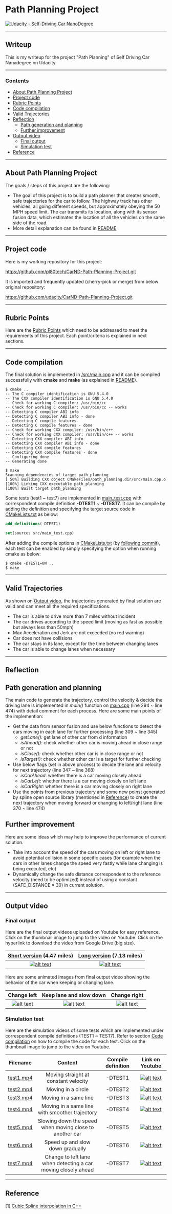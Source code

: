 # **Path Planning Project** 
[![Udacity - Self-Driving Car NanoDegree](https://s3.amazonaws.com/udacity-sdc/github/shield-carnd.svg)](http://www.udacity.com/drive)

---
## Writeup

This is my writeup for the project "Path Planning" of Self Driving Car Nanadegree on Udacity.

---

### Contents

* [About Path Planning Project](#About-Path-Planning-Project)
* [Project code](#Project-code)
* [Rubric Points](#Rubric-Points)
* [Code compilation](#Code-compilation)
* [Valid Trajectories](#Valid-Trajectories)
* [Reflection](#Reflection)
	* [Path generation and planning](#Path-generation-and-planning)
	* [Further improvement](#Further-improvement)
* [Output video](#Output-video)
	* [Final output](#Final-output)
	* [Simulation test](#Simulation-test)
* [Reference](#Reference)

[//]: # (Image References)

[animation1]: ./output/test1.gif "Animated gif of simulation video (test1)"
[animation2]: ./output/test2.gif "Animated gif of simulation video (test2)"
[animation3]: ./output/test3.gif "Animated gif of simulation video (test3)"
[animation4]: ./output/test4.gif "Animated gif of simulation video (test4)"
[animation5]: ./output/test5.gif "Animated gif of simulation video (test5)"
[animation6]: ./output/test6.gif "Animated gif of simulation video (test6)"
[animation7]: ./output/test7.gif "Animated gif of simulation video (test7)"

[final_short]: ./output/final_short.gif "Animated gif of final output video (short version)"
[final_long]: ./output/final_long.gif "Animated gif of final output video (long version)"
[final_left]: ./output/final_ChangeLeft.gif "Animated gif of final output video (change left)"
[final_slow]: ./output/final_SlowDown.gif "Animated gif of final output video (slow down)"
[final_right]: ./output/final_ChangeRight.gif "Animated gif of final output video (change right)"

---
## About Path Planning Project

The goals / steps of this project are the following:

* The goal of this project is to build a path planner that creates smooth, safe trajectories for the car to follow. The highway track has other vehicles, all going different speeds, but approximately obeying the 50 MPH speed limit. The car transmits its location, along with its sensor fusion data, which estimates the location of all the vehicles on the same side of the road.
* More detail explanation can be found in [README](https://github.com/pl80tech/CarND-Path-Planning-Project/blob/master/README.md)

---
## Project code

Here is my working repository for this project:

https://github.com/pl80tech/CarND-Path-Planning-Project.git

It is imported and frequently updated (cherry-pick or merge) from below original repository:

https://github.com/udacity/CarND-Path-Planning-Project.git

---
## Rubric Points

Here are the [Rubric Points](https://review.udacity.com/#!/rubrics/1971/view) which need to be addressed to meet the requirements of this project. Each point/criteria is explained in next sections.

---
## Code compilation

The final solution is implemented in [/src/main.cpp](https://github.com/pl80tech/CarND-Path-Planning-Project/blob/master/src/main.cpp) and it can be compiled successfully with **cmake** and **make** (as explained in [README](https://github.com/pl80tech/CarND-Path-Planning-Project/blob/master/README.md)).

```shell
$ cmake ..
-- The C compiler identification is GNU 5.4.0
-- The CXX compiler identification is GNU 5.4.0
-- Check for working C compiler: /usr/bin/cc
-- Check for working C compiler: /usr/bin/cc -- works
-- Detecting C compiler ABI info
-- Detecting C compiler ABI info - done
-- Detecting C compile features
-- Detecting C compile features - done
-- Check for working CXX compiler: /usr/bin/c++
-- Check for working CXX compiler: /usr/bin/c++ -- works
-- Detecting CXX compiler ABI info
-- Detecting CXX compiler ABI info - done
-- Detecting CXX compile features
-- Detecting CXX compile features - done
-- Configuring done
-- Generating done

$ make
Scanning dependencies of target path_planning
[ 50%] Building CXX object CMakeFiles/path_planning.dir/src/main.cpp.o
[100%] Linking CXX executable path_planning
[100%] Built target path_planning
```

Some tests (test1 ~ test7) are implemented in [main_test.cpp](https://github.com/pl80tech/CarND-Path-Planning-Project/blob/master/src/main_test.cpp) with correspondent compile definition **-DTEST1** ~ **-DTEST7**. It can be compile by adding the definition and specifying the target source code in [CMakeLists.txt](https://github.com/pl80tech/CarND-Path-Planning-Project/blob/master/CMakeLists.txt) as below:

```cmake
add_definitions(-DTEST1)

set(sources src/main_test.cpp)
```

After adding the compile options in [CMakeLists.txt](https://github.com/pl80tech/CarND-Path-Planning-Project/blob/master/CMakeLists.txt) (by [following commit](https://github.com/pl80tech/CarND-Path-Planning-Project/commit/585c4093a5cd2af960f1264786ccf061c413dedb)), each test can be enabled by simply specifying the option when running cmake as below:

```shell
$ cmake -DTEST1=ON ..
$ make
```

---
## Valid Trajectories

As shown on [Output video](#Output-video), the trajectories generated by final solution are valid and can meet all the required specifications.

* The car is able to drive more than 7 miles without incident
* The car drives according to the speed limit (moving as fast as possible but always less than 50mph)
* Max Acceleration and Jerk are not exceeded (no red warning)
* Car does not have collisions
* The car stays in its lane, except for the time between changing lanes
* The car is able to change lanes when necessary

---
## Reflection

## Path generation and planning

The main code to generate the trajectory, control the velocity & decide the driving lane is implemented in *main()* function on [main.cpp](https://github.com/pl80tech/CarND-Path-Planning-Project/blob/master/src/main.cpp) (line 294 ~ line 474) with detail comment for each process. Here are some main points of the implemention:

* Get the data from sensor fusion and use below functions to detect the cars moving in each lane for further processing (line 309 ~ line 345)
	* *getLane():* get lane of other car from d information
	* *isAhead():* check whether other car is moving ahead in close range or not
	* *isClose():* check whether other car is in close range or not
	* *isTarget():* check whether other car is a target for further checking
* Use below flags (set in above process) to decide the lane and velocity for next trajectory (line 347 ~ line 368)
	* *isCarAhead*: whether there is a car moving closely ahead
	* *isCarLeft*: whether there is a car moving closely on left lane
	* *isCarRight*: whether there is a car moving closely on right lane
* Use the points from previous trajectory and some new poinst generated by spline open source library (mentioned in [Reference](#Reference)) to create the next trajectory when moving forward or changing to left/right lane (line 370 ~ line 474)

## Further improvement

Here are some ideas which may help to improve the performance of current solution.

* Take into account the speed of the cars moving on left or right lane to avoid potential collision in some specific cases (for example when the cars in other lanes change the speed very fastly while lane changing is being executed, etc)
* Dynamically change the safe distance correspondent to the reference velocity (need to be optimized) instead of using a constant  (SAFE_DISTANCE = 30) in current solution.

---
## Output video

### Final output

Here are the final output videos uploaded on Youtube for easy reference. Click on the thumbnail image to jump to the video on Youtube. Click on the hyperlink to download the video from Google Drive (big size).

| [Short version](https://drive.google.com/open?id=1jxRWFcxBBjQk0v3BHh-obfSjYeunmjJZ) (4.47 miles) | [Long version](https://drive.google.com/open?id=1f8PO1-CLHWBGUC5TcWsCpG6K8amXM0e7) (7.13 miles)  |
|:--------------------------:|:--------------------------:|
| [![alt text][final_short]](https://www.youtube.com/watch?v=LEVu-Uy5Nb0) | [![alt text][final_long]](https://www.youtube.com/watch?v=01b2ZkRlezk) |

Here are some animated images from final output video showing the behavior of the car when keeping or changing lane.

| Change left             | Keep lane and slow down | Change right             |
|:-----------------------:|:-----------------------:|:------------------------:|
| ![alt text][final_left] | ![alt text][final_slow] | ![alt text][final_right] |

### Simulation test

Here are the simulation videos of some tests which are implemented under correspondent compile definitions (TEST1 ~ TEST7). Refer to section [Code compilation](#Code-compilation) on how to compile the code for each test. Click on the thumbnail image to jump to the video on Youtube.

| Filename | Content | Compile definition | Link on Youtube |
|:--------:|:-------:|:------------------:|:---------------:|
| [test1.mp4](https://github.com/pl80tech/CarND-Path-Planning-Project/blob/master/output/test1.mp4) | Moving straight at constant velocity | -DTEST1 |[![alt text][animation1]](https://www.youtube.com/watch?v=_qdQqQSLnUI) |
| [test2.mp4](https://github.com/pl80tech/CarND-Path-Planning-Project/blob/master/output/test2.mp4) | Moving in a circle | -DTEST2 |[![alt text][animation2]](https://www.youtube.com/watch?v=qh-NQ2_cI1c)|
| [test3.mp4](https://github.com/pl80tech/CarND-Path-Planning-Project/blob/master/output/test3.mp4) | Moving in a same line | -DTEST3 |[![alt text][animation3]](https://www.youtube.com/watch?v=zmK4KvYfrow)|
| [test4.mp4](https://github.com/pl80tech/CarND-Path-Planning-Project/blob/master/output/test4.mp4) | Moving in a same line with smoother trajectory| -DTEST4 |[![alt text][animation4]](https://www.youtube.com/watch?v=VZFG87Pr-A4) |
| [test5.mp4](https://github.com/pl80tech/CarND-Path-Planning-Project/blob/master/output/test5.mp4) | Slowing down the speed when moving close to another car | -DTEST5 |[![alt text][animation5]](https://www.youtube.com/watch?v=_Wxj_l_im1E) |
| [test6.mp4](https://github.com/pl80tech/CarND-Path-Planning-Project/blob/master/output/test6.mp4) | Speed up and slow down gradually | -DTEST6 |[![alt text][animation6]](https://www.youtube.com/watch?v=r1ohGnhga4E) |
| [test7.mp4](https://github.com/pl80tech/CarND-Path-Planning-Project/blob/master/output/test7.mp4) | Change to left lane when detecting a car moving closely ahead | -DTEST7 |[![alt text][animation7]](https://www.youtube.com/watch?v=t18hE0zdOm4)|

---
## Reference

[1] [Cubic Spline interpolation in C++](https://kluge.in-chemnitz.de/opensource/spline/)